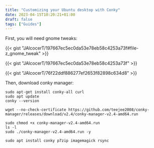 ```yaml
---
title: "Customizing your Ubuntu desktop with Conky"
date: 2023-04-15T10:20:21+01:00
draft: false
tags: ["Guides"]
---
```


First, you will need gnome tweaks:

{{< gist "JAlcocerT/197667ec5ec0da53e78eb58c4253a73f#file-z_gnome_tweak" >}}


{{< gist "JAlcocerT/197667ec5ec0da53e78eb58c4253a73f" >}}

{{< gist "JAlcocerT/76f22ddf886277ef2653f82898c634d8" >}}

Then, download conky manager:

``` 
sudo apt-get install conky-all curl
sudo apt update
conky --version

wget --no-check-certificate https://github.com/teejee2008/conky-manager/releases/download/v2.4/conky-manager-v2.4-amd64.run

sudo chmod +x conky-manager-v2.4-amd64.run
ls -l
sudo ./conky-manager-v2.4-amd64.run -y

sudo apt install conky p7zip imagemagick rsync
```